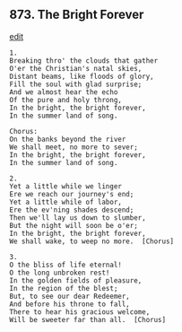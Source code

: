 
## 873.  The Bright Forever
[edit](https://docs.google.com/document/d/1vLUzuNfMMCD3p2CzZ%2DxJAXIy6IpGIrFd/edit?mode=html)



    1.
    Breaking thro' the clouds that gather
    O'er the Christian's natal skies,
    Distant beams, like floods of glory,
    Fill the soul with glad surprise;
    And we almost hear the echo
    Of the pure and holy throng,
    In the bright, the bright forever,
    In the summer land of song.

    Chorus:
    On the banks beyond the river
    We shall meet, no more to sever;
    In the bright, the bright forever,
    In the summer land of song.

    2.
    Yet a little while we linger
    Ere we reach our journey's end;
    Yet a little while of labor,
    Ere the ev'ning shades descend;
    Then we'll lay us down to slumber,
    But the night will soon be o'er;
    In the bright, the bright forever,
    We shall wake, to weep no more.  [Chorus]

    3.
    O the bliss of life eternal!
    O the long unbroken rest!
    In the golden fields of pleasure,
    In the region of the blest;
    But, to see our dear Redeemer,
    And before his throne to fall,
    There to hear his gracious welcome,
    Will be sweeter far than all.  [Chorus]
